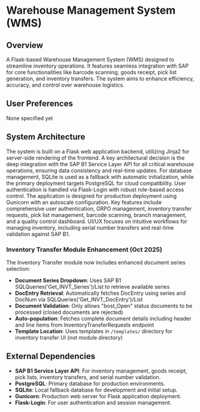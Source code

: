 # Warehouse Management System (WMS)

## Overview
A Flask-based Warehouse Management System (WMS) designed to streamline inventory operations. It features seamless integration with SAP for core functionalities like barcode scanning, goods receipt, pick list generation, and inventory transfers. The system aims to enhance efficiency, accuracy, and control over warehouse logistics.

## User Preferences
None specified yet

## System Architecture
The system is built on a Flask web application backend, utilizing Jinja2 for server-side rendering of the frontend. A key architectural decision is the deep integration with the SAP B1 Service Layer API for all critical warehouse operations, ensuring data consistency and real-time updates. For database management, SQLite is used as a fallback with automatic initialization, while the primary deployment targets PostgreSQL for cloud compatibility. User authentication is handled via Flask-Login with robust role-based access control. The application is designed for production deployment using Gunicorn with an autoscale configuration. Key features include comprehensive user authentication, GRPO management, inventory transfer requests, pick list management, barcode scanning, branch management, and a quality control dashboard. UI/UX focuses on intuitive workflows for managing inventory, including serial number transfers and real-time validation against SAP B1.

### Inventory Transfer Module Enhancement (Oct 2025)
The Inventory Transfer module now includes enhanced document series selection:
- **Document Series Dropdown**: Uses SAP B1 SQLQueries('Get_INVT_Series')/List to retrieve available series
- **DocEntry Retrieval**: Automatically fetches DocEntry using series and DocNum via SQLQueries('Get_INVT_DocEntry')/List
- **Document Validation**: Only allows "bost_Open" status documents to be processed (closed documents are rejected)
- **Auto-population**: Fetches complete document details including header and line items from InventoryTransferRequests endpoint
- **Template Location**: Uses templates in `/templates/` directory for inventory transfer UI (not module directory)

## External Dependencies
- **SAP B1 Service Layer API**: For inventory management, goods receipt, pick lists, inventory transfers, and serial number validation.
- **PostgreSQL**: Primary database for production environments.
- **SQLite**: Local fallback database for development and initial setup.
- **Gunicorn**: Production web server for Flask application deployment.
- **Flask-Login**: For user authentication and session management.